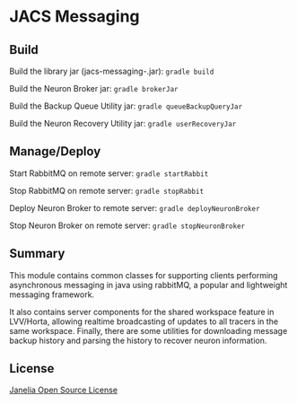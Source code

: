 # JACS Messaging

## Build 

Build the library jar (jacs-messaging-<vers>.jar):
`gradle build`

Build the Neuron Broker jar:
`gradle brokerJar`

Build the Backup Queue Utility jar:
`gradle queueBackupQueryJar`

Build the Neuron Recovery Utility jar:
`gradle userRecoveryJar`

## Manage/Deploy 

Start RabbitMQ on remote server:
`gradle startRabbit`

Stop RabbitMQ on remote server:
`gradle stopRabbit`

Deploy Neuron Broker to remote server:
`gradle deployNeuronBroker`

Stop Neuron Broker on remote server:
`gradle stopNeuronBroker`

## Summary

This module contains common classes for supporting clients performing asynchronous messaging in java using rabbitMQ, a popular and lightweight messaging framework.  

It also contains server components for the shared workspace feature in LVV/Horta, allowing realtime broadcasting of updates to all tracers in the same workspace.  Finally, there are some utilities for downloading message backup history and parsing the history to recover neuron information.

## License 

[Janelia Open Source License](https://www.janelia.org/open-science/software-licensing)

